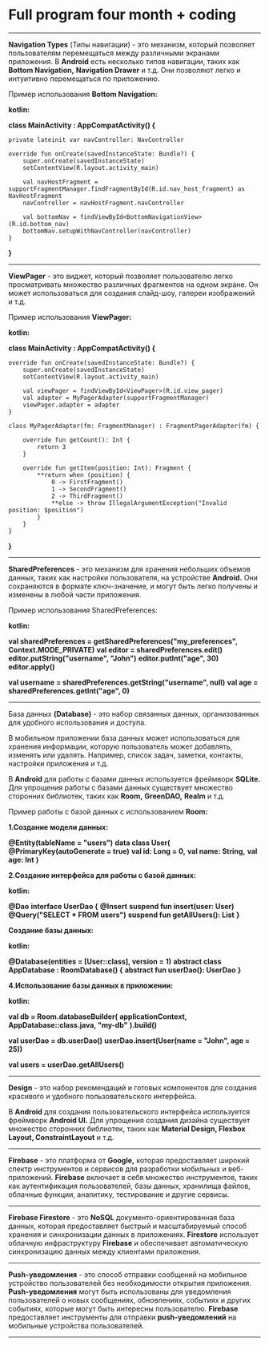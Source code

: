 # Full program four month + coding

---

**Navigation Types** (Типы навигации) - это механизм, который позволяет пользователям перемещаться между различными экранами приложения. В **Android** есть несколько типов навигации, таких как **Bottom Navigation,** **Navigation Drawer** и т.д. Они позволяют легко и интуитивно перемещаться по приложению.

Пример использования **Bottom Navigation:**

**kotlin:**

**class MainActivity : AppCompatActivity() {**

    private lateinit var navController: NavController

    override fun onCreate(savedInstanceState: Bundle?) {
        super.onCreate(savedInstanceState)
        setContentView(R.layout.activity_main)

        val navHostFragment = supportFragmentManager.findFragmentById(R.id.nav_host_fragment) as NavHostFragment
        navController = navHostFragment.navController

        val bottomNav = findViewById<BottomNavigationView>(R.id.bottom_nav)
        bottomNav.setupWithNavController(navController)
    }
**}**

---

**ViewPager** - это виджет, который позволяет пользователю легко просматривать множество различных фрагментов на одном экране. Он может использоваться для создания слайд-шоу, галереи изображений и т.д.

Пример использования **ViewPager:**

**kotlin:**

**class MainActivity : AppCompatActivity() {**

    override fun onCreate(savedInstanceState: Bundle?) {
        super.onCreate(savedInstanceState)
        setContentView(R.layout.activity_main)

        val viewPager = findViewById<ViewPager>(R.id.view_pager)
        val adapter = MyPagerAdapter(supportFragmentManager)
        viewPager.adapter = adapter
    }

    class MyPagerAdapter(fm: FragmentManager) : FragmentPagerAdapter(fm) {

        override fun getCount(): Int {
            return 3
        }

        override fun getItem(position: Int): Fragment {
            **return when (position) {
                0 -> FirstFragment()
                1 -> SecondFragment()
                2 -> ThirdFragment()
                **else -> throw IllegalArgumentException("Invalid position: $position")
            }
        }
    }
**}**

---

**SharedPreferences** - это механизм для хранения небольших объемов данных, таких как настройки пользователя, на устройстве **Android.** Они сохраняются в формате ключ-значение, и могут быть легко получены и изменены в любой части приложения.

Пример использования SharedPreferences:

**kotlin:**

**val sharedPreferences = getSharedPreferences("my_preferences", Context.MODE_PRIVATE)**
**val editor = sharedPreferences.edit()**
**editor.putString("username", "John")**
**editor.putInt("age", 30)**
**editor.apply()**

**val username = sharedPreferences.getString("username", null)**
**val age = sharedPreferences.getInt("age", 0)**

---

База данных **(Database)** - это набор связанных данных, организованных для удобного использования и доступа.

В мобильном приложении база данных может использоваться для хранения информации, которую пользователь может добавлять, изменять или удалять. Например, список задач, заметки, контакты, настройки приложения и т.д.

В **Android** для работы с базами данных используется фреймворк **SQLite.** Для упрощения работы с базами данных существует множество сторонних библиотек, таких как **Room,** **GreenDAO,** **Realm** и т.д.

Пример работы с базой данных с использованием **Room:**

**1.Создание модели данных:**

**@Entity(tableName = "users")**
**data class User(**
**@PrimaryKey(autoGenerate = true)**
**val id: Long = 0,**
**val name: String,**
**val age: Int**
**)**


**2.Создание интерфейса для работы с базой данных:**

**kotlin:**

**@Dao**
**interface UserDao {**
**@Insert**
**suspend fun insert(user: User)**
**@Query("SELECT * FROM users")**
**suspend fun getAllUsers(): List<User>**
**}**

**Создание базы данных:**

**kotlin:**

**@Database(entities = [User::class], version = 1)**
**abstract class AppDatabase : RoomDatabase() {**
**abstract fun userDao(): UserDao**
**}**

**4.Использование базы данных в приложении:**

**kotlin:**

**val db = Room.databaseBuilder(**
**applicationContext,**
**AppDatabase::class.java, "my-db"**
**).build()**

**val userDao = db.userDao()**
**userDao.insert(User(name = "John", age = 25))**

**val users = userDao.getAllUsers()**

---

**Design** - это набор рекомендаций и готовых компонентов для создания красивого и удобного пользовательского интерфейса.

В **Android** для создания пользовательского интерфейса используется фреймворк **Android UI.** Для упрощения создания дизайна существует множество сторонних библиотек, таких как **Material Design, Flexbox Layout, ConstraintLayout** и т.д.

---

**Firebase** - это платформа от **Google,** которая предоставляет широкий спектр инструментов и сервисов для разработки мобильных и веб-приложений. **Firebase** включает в себя множество инструментов, таких как аутентификация пользователей, базы данных, хранилища файлов, облачные функции, аналитику, тестирование и другие сервисы.

---

**Firebase Firestore** - это **NoSQL** документо-ориентированная база данных, которая предоставляет быстрый и масштабируемый способ хранения и синхронизации данных в приложениях. **Firestore** использует облачную инфраструктуру **Firebase** и обеспечивает автоматическую синхронизацию данных между клиентами приложения.

---

**Push-уведомления** - это способ отправки сообщений на мобильное устройство пользователей без необходимости открытия приложения. **Push-уведомления** могут быть использованы для уведомления пользователей о новых сообщениях, обновлениях, событиях и других событиях, которые могут быть интересны пользователю. **Firebase** предоставляет инструменты для отправки **push-уведомлений** на мобильные устройства пользователей.

---
